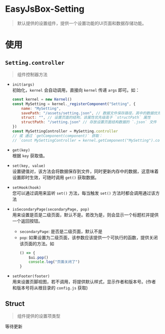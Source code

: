 # EasyJsBox-Setting

> 默认提供的设置组件，提供一个设置功能的UI页面和数据存储功能。

# 使用

## `Setting.controller`

> 组件控制器方法

- `init(args)`  
初始化，`kernel` 会自动调用，直接向 `kernel` 传递 `args` 即可。如：  
    ```js
    const kernel = new Kernel()
    const MySetting = kernel._registerComponent("Setting", {
        name: "MySetting",
        savePath: "/assets/setting.json", // 数据文件保存路径，其中的数据优先级将高于 `settintPath` 中的默认数据。
        struct: "", // 设置页面的结构，该属性优先级高于 `structPath` 属性
        structPath: "/setting.json" // 存放设置页面结构数据的 `.json` 文件
    })
    const MySettingController = MySetting.controller
    // 或 通过 `getComponent(component)` 获取：
    // `const MySettingController = kernel.getComponent("MySetting").controller`
    ```

- `get(key)`  
根据 `key` 获取值。

- `set(key, value)`  
设置键值对，该方法会将数据保存到文件，同时更新内存中的数据，这意味着设置即时生效，可随时调用 `get()` 获取数据。

- `setHook(hook)`  
您可以通过调用来监听 `set()` 方法，每当触发 `set()` 方法时都会调用通过该方法

- `isSecondaryPage(secondaryPage, pop)`  
用来设置是否是二级页面，默认不是。若改为是，则会显示一个标题栏并提供一个返回按钮。
    - `secondaryPage`: 是否是二级页面，默认不是
    - `pop`: 如果设置为二级页面，该参数应该提供一个可执行的函数，提供关闭该页面的方法。如
        ```js
        () => {
            $ui.pop()
            console.log("页面关闭了")
        }
        ```

- `setFooter(footer)`  
用来设置页脚视图，若不调用，将提供默认样式，显示作者和版本号。(作者和版本号将从根目录的 `config.js` 获取)

## Struct

> 组件提供的设置项类型

等待更新